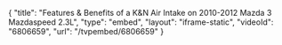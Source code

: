 {
    "title": "Features & Benefits of a K&N Air Intake on 2010-2012 Mazda 3 Mazdaspeed 2.3L",
    "type": "embed",
    "layout": "iframe-static",
    "videoId": "6806659",
    "url": "\/tvpembed\/6806659"
}
